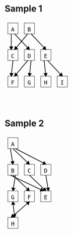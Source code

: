<h1>Sample 1</h1>
<svg width="232" height="275" xmlns="http://www.w3.org/2000/svg">
  <g fill="none" stroke="black">
    <rect x="10" y="10" width="33" height="35"/>
    <rect x="10" y="95" width="33" height="35"/>
    <rect x="63" y="95" width="33" height="35"/>
    <rect x="63" y="10" width="33" height="35"/>
    <rect x="116" y="95" width="33" height="35"/>
    <rect x="10" y="180" width="33" height="35"/>
    <rect x="63" y="180" width="33" height="35"/>
    <rect x="116" y="180" width="33" height="35"/>
    <rect x="169" y="180" width="33" height="35"/>
  </g>
  <g font-size="18" font-family="monospace" text-anchor="middle">
    <text x="26" y="37">A</text>
    <text x="26" y="122">C</text>
    <text x="79" y="122">D</text>
    <text x="79" y="37">B</text>
    <text x="132" y="122">E</text>
    <text x="26" y="207">F</text>
    <text x="79" y="207">G</text>
    <text x="132" y="207">H</text>
    <text x="185" y="207">I</text>
  </g>
  <g stroke="black" stroke-width="2">
    <path d="M 21.0 45 L 21.0 95" fill="none"/>
    <path d="M 21.0 95 L 15.999999999999996 86.33974596215562 L 26.000000000000004 86.33974596215562 Z" fill="black"/>
    <path d="M 32.0 45 L 79.5 95" fill="none"/>
    <path d="M 79.5 95 L 69.91025752341804 92.16506803735255 L 77.1602518593622 85.2775734182056 Z" fill="black"/>
    <path d="M 26.5 130 L 21.0 180" fill="none"/>
    <path d="M 21.0 180 L 16.976894546406555 170.84496736711077 L 26.916938105760888 171.93837215863977 Z" fill="black"/>
    <path d="M 74.0 130 L 32.0 180" fill="none"/>
    <path d="M 32.0 180 L 33.741682539608654 170.1528409207923 L 41.39873118750478 176.58476178502505 Z" fill="black"/>
    <path d="M 85.0 130 L 79.5 180" fill="none"/>
    <path d="M 79.5 180 L 75.47689454640656 170.84496736711077 L 85.41693810576089 171.93837215863977 Z" fill="black"/>
    <path d="M 74.0 45 L 32.0 95" fill="none"/>
    <path d="M 32.0 95 L 33.741682539608654 85.1528409207923 L 41.39873118750478 91.58476178502505 Z" fill="black"/>
    <path d="M 85.0 45 L 132.5 95" fill="none"/>
    <path d="M 132.5 95 L 122.91025752341804 92.16506803735255 L 130.1602518593622 85.2775734182056 Z" fill="black"/>
    <path d="M 127.0 130 L 132.5 180" fill="none"/>
    <path d="M 132.5 180 L 126.58306189423911 171.93837215863977 L 136.52310545359344 170.84496736711077 Z" fill="black"/>
    <path d="M 138.0 130 L 185.5 180" fill="none"/>
    <path d="M 185.5 180 L 175.91025752341804 177.16506803735254 L 183.1602518593622 170.2775734182056 Z" fill="black"/>
  </g>
</svg>

<h1>Sample 2</h1>
<svg width="179" height="360" xmlns="http://www.w3.org/2000/svg">
  <g fill="none" stroke="black">
    <rect x="10" y="10" width="33" height="35"/>
    <rect x="10" y="95" width="33" height="35"/>
    <rect x="63" y="95" width="33" height="35"/>
    <rect x="116" y="95" width="33" height="35"/>
    <rect x="116" y="180" width="33" height="35"/>
    <rect x="63" y="180" width="33" height="35"/>
    <rect x="10" y="180" width="33" height="35"/>
    <rect x="10" y="265" width="33" height="35"/>
  </g>
  <g font-size="18" font-family="monospace" text-anchor="middle">
    <text x="26" y="37">A</text>
    <text x="26" y="122">B</text>
    <text x="79" y="122">C</text>
    <text x="132" y="122">D</text>
    <text x="132" y="207">E</text>
    <text x="79" y="207">F</text>
    <text x="26" y="207">G</text>
    <text x="26" y="292">H</text>
  </g>
  <g stroke="black" stroke-width="2">
    <path d="M 18.25 45 L 26.5 95" fill="none"/>
    <path d="M 26.5 95 L 20.156824727887503 87.26927380725067 L 30.023417636566432 85.64128597731865 Z" fill="black"/>
    <path d="M 26.5 45 L 79.5 95" fill="none"/>
    <path d="M 79.5 95 L 69.76948404927396 92.69412503967237 L 76.63168831823114 85.42018851457773 Z" fill="black"/>
    <path d="M 34.75 45 L 132.5 95" fill="none"/>
    <path d="M 132.5 95 L 122.51289354773989 95.50764624614438 L 127.06681222857311 86.60473522511546 Z" fill="black"/>
    <path d="M 18.25 130 L 124.25 180" fill="none"/>
    <path d="M 124.25 180 L 114.28429927043327 180.82753185359442 L 118.55048602756304 171.7832159284793 Z" fill="black"/>
    <path d="M 26.5 130 L 79.5 180" fill="none"/>
    <path d="M 79.5 180 L 69.76948404927396 177.69412503967237 L 76.63168831823114 170.42018851457775 Z" fill="black"/>
    <path d="M 34.75 130 L 26.5 180" fill="none"/>
    <path d="M 26.5 180 L 22.976582363433568 170.64128597731866 L 32.8431752721125 172.26927380725067 Z" fill="black"/>
    <path d="M 79.5 130 L 132.5 180" fill="none"/>
    <path d="M 132.5 180 L 122.76948404927396 177.69412503967237 L 129.63168831823114 170.42018851457775 Z" fill="black"/>
    <path d="M 132.5 130 L 140.75 180" fill="none"/>
    <path d="M 140.75 180 L 134.4068247278875 172.26927380725067 L 144.27341763656642 170.64128597731866 Z" fill="black"/>
    <path d="M 79.5 215 L 21.0 265" fill="none"/>
    <path d="M 21.0 265 L 24.33468917093968 255.5723890548444 L 30.831895160970817 263.17412006318085 Z" fill="black"/>
    <path d="M 79.5 215 L 76.16531082906032 224.4276109451556 L 69.66810483902918 216.82587993681918 Z" fill="black"/>
    <path d="M 26.5 215 L 32.0 265" fill="none"/>
    <path d="M 32.0 265 L 26.083061894239112 256.93837215863977 L 36.023105453593445 255.84496736711077 Z" fill="black"/>
    <path d="M 26.5 215 L 32.41693810576089 223.06162784136023 L 22.476894546406555 224.15503263288923 Z" fill="black"/>
  </g>
</svg>
